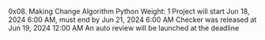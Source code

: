 0x08. Making Change
Algorithm
Python
 Weight: 1
 Project will start Jun 18, 2024 6:00 AM, must end by Jun 21, 2024 6:00 AM
 Checker was released at Jun 19, 2024 12:00 AM
 An auto review will be launched at the deadline
